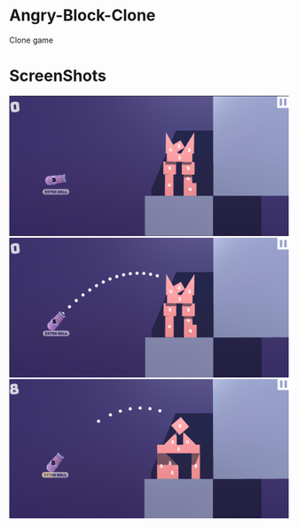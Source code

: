 # Angry-Block-Clone
Clone game 




# ScreenShots
![ScreenShot](https://github.com/BerkEncami/Angry-Block-Clone/blob/main/ScreenShots/1.png)
![ScreenShot](https://github.com/BerkEncami/Angry-Block-Clone/blob/main/ScreenShots/2.png)
![ScreenShot](https://github.com/BerkEncami/Angry-Block-Clone/blob/main/ScreenShots/3.png)
